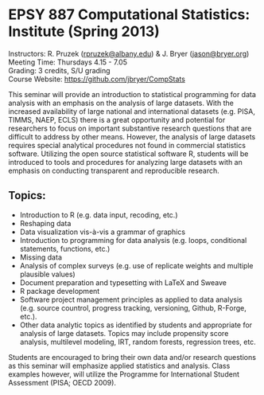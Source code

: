 # EPSY 887 Computational Statistics: Institute (Spring 2013) #

Instructors:		R. Pruzek (rpruzek@albany.edu) & J. Bryer (jason@bryer.org)  
Meeting Time: 		Thursdays 4.15 - 7.05  
Grading: 			3 credits, S/U grading  
Course Website: 	https://github.com/jbryer/CompStats

This seminar will provide an introduction to statistical programming for data analysis with an emphasis on the analysis of large datasets. With the increased availability of large national and international datasets (e.g. PISA, TIMMS, NAEP, ECLS) there is a great opportunity and potential for researchers to focus on important substantive research questions that are difficult to address by other means. However, the analysis of large datasets requires special analytical procedures not found in commercial statistics software. Utilizing the open source statistical software R, students will be introduced to tools and procedures for analyzing large datasets with an emphasis on conducting transparent and reproducible research.  

## Topics:
* Introduction to R (e.g. data input, recoding, etc.)
* Reshaping data
* Data visualization vis-à-vis a grammar of graphics
* Introduction to programming for data analysis (e.g. loops, conditional statements, functions, etc.)
* Missing data
* Analysis of complex surveys (e.g. use of replicate weights and multiple plausible values)
* Document preparation and typesetting with LaTeX and Sweave
* R package development
* Software project management principles as applied to data analysis (e.g. source countrol, progress tracking, versioning, Github, R-Forge, etc.).
* Other data analytic topics as identified by students and appropriate for analysis of large datasets. Topics may include propensity score analysis, multilevel modeling, IRT, random forests, regression trees, etc.

Students are encouraged to bring their own data and/or research questions as this seminar will emphasize applied statistics and analysis. Class examples however, will utilize the Programme for International Student Assessment (PISA; OECD 2009). 

